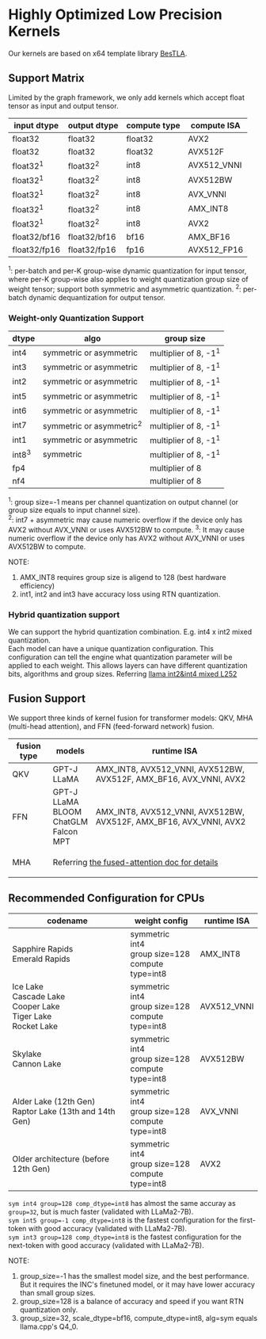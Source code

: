 # Highly Optimized Low Precision Kernels
Our kernels are based on x64 template library [BesTLA](../../bestla/README.md).
## Support Matrix
Limited by the graph framework, we only add kernels which accept float tensor as input and output tensor.

input dtype | output dtype | compute type | compute ISA
--- |---|---|---
float32 | float32 | float32 | AVX2
float32 | float32 | float32 | AVX512F
float32<sup>1</sup> | float32<sup>2</sup> | int8 | AVX512_VNNI
float32<sup>1</sup> | float32<sup>2</sup> | int8 | AVX512BW
float32<sup>1</sup> | float32<sup>2</sup> | int8 | AVX_VNNI
float32<sup>1</sup> | float32<sup>2</sup> | int8 | AMX_INT8
float32<sup>1</sup> | float32<sup>2</sup> | int8 | AVX2
float32/bf16 | float32/bf16 | bf16 | AMX_BF16
float32/fp16 | float32/fp16 | fp16 | AVX512_FP16

<sup>1</sup>: per-batch and per-K group-wise dynamic quantization for input tensor, where per-K group-wise also applies to weight quantization
group size of weight tensor; support both symmetric and asymmetric quantization.
<sup>2</sup>: per-batch dynamic dequantization for output tensor.

### Weight-only Quantization Support
dtype | algo | group size
--- | --- | ---
int4 | symmetric or asymmetric | multiplier of 8, -1<sup>1</sup>
int3 | symmetric or asymmetric | multiplier of 8, -1<sup>1</sup>
int2 | symmetric or asymmetric | multiplier of 8, -1<sup>1</sup>
int5 | symmetric or asymmetric | multiplier of 8, -1<sup>1</sup>
int6 | symmetric or asymmetric | multiplier of 8, -1<sup>1</sup>
int7 | symmetric or asymmetric<sup>2</sup> | multiplier of 8, -1<sup>1</sup>
int1 | symmetric or asymmetric | multiplier of 8, -1<sup>1</sup>
int8<sup>3</sup> | symmetric | multiplier of 8, -1<sup>1</sup>
fp4 | | multiplier of 8
nf4 | | multiplier of 8

<sup>1</sup>: group size=-1 means per channel quantization on output channel (or group size equals to input channel size).  
<sup>2</sup>: int7 + asymmetric may cause numeric overflow if the device only has AVX2 without AVX_VNNI or uses AVX512BW to compute.
<sup>3</sup>: It may cause numeric overflow if the device only has AVX2 without AVX_VNNI or uses AVX512BW to compute.

NOTE:
1. AMX_INT8 requires group size is aligend to 128 (best hardware efficiency)
2. int1, int2 and int3 have accuracy loss using RTN quantization.

### Hybrid quantization support
We can support the hybrid quantization combination. E.g. int4 x int2 mixed quantization.   
Each model can have a unique quantization configuration.  This configuration can tell the engine what quantization parameter will be applied to each weight. This allows layers can have different quantization
bits, algorithms and group sizes. Referring [llama int2&int4 mixed L252](../models/llama/llama_utils.cpp)

## Fusion Support
We support three kinds of kernel fusion for transformer models: QKV, MHA (multi-head attention), and FFN (feed-forward network) fusion.

<table>
    <thead>
        <tr>
            <th>fusion type</th>
            <th>models</th>
            <th>runtime ISA</th>
        </tr>
    </thead>
    <tbody>
        <tr>
            <td>QKV</td>
            <td >GPT-J<br>LLaMA</td>
            <td>AMX_INT8, AVX512_VNNI, AVX512BW, AVX512F, AMX_BF16, AVX_VNNI, AVX2</td>
        </tr>
        <tr>
            <td>FFN</td>
            <td>GPT-J<br>LLaMA<br>BLOOM<br>ChatGLM<br>Falcon<br>MPT</td>
            <td>AMX_INT8, AVX512_VNNI, AVX512BW, AVX512F, AMX_BF16, AVX_VNNI, AVX2</td>
        </tr>
        <tr>
            <td>MHA</td>
            <td colspan=2>

Referring [the fused-attention doc for details](../docs/fused_attention.md#supported-models)
</td>
        </tr>
    </tbody>
</table>

## Recommended Configuration for CPUs
codename | weight config | runtime ISA
---|---|---
Sapphire Rapids<br>Emerald Rapids | symmetric<br>int4<br>group size=128<br>compute type=int8 | AMX_INT8
Ice Lake<br>Cascade Lake<br>Cooper Lake<br>Tiger Lake<br>Rocket Lake | symmetric<br>int4<br>group size=128<br>compute type=int8 | AVX512_VNNI
Skylake<br>Cannon Lake |  symmetric<br>int4<br>group size=128<br>compute type=int8 | AVX512BW
Alder Lake (12th Gen)<br>Raptor Lake (13th and 14th Gen)| symmetric<br>int4<br>group size=128<br>compute type=int8 | AVX_VNNI
Older architecture (before 12th Gen)|  symmetric<br>int4<br>group size=128<br>compute type=int8 | AVX2

`sym int4 group=128 comp_dtype=int8` has almost the same accuray as `group=32`, but is much faster (validated with LLaMa2-7B).  
`sym int5 group=-1 comp_dtype=int8` is the fastest configuration for the first-token with good accuracy (validated with LLaMa2-7B).  
`sym int3 group=128 comp_dtype=int8` is the fastest configuration for the next-token with good accuracy (validated with LLaMa2-7B).

NOTE:  
1. group_size=-1 has the smallest model size, and the best performance. But it requires the INC's finetuned model, or it may have lower accuracy than small group sizes.
2. group_size=128 is a balance of accuracy and speed if you want RTN quantization only.
3. group_size=32, scale_dtype=bf16, compute_dtype=int8, alg=sym equals llama.cpp's Q4_0.
